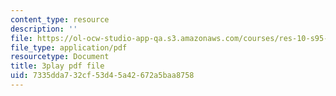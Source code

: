 ```yaml
---
content_type: resource
description: ''
file: https://ol-ocw-studio-app-qa.s3.amazonaws.com/courses/res-10-s95-physics-of-covid-19-transmission-fall-2020/7335dda732cf53d45a42672a5baa8758_j--zfB6AIpo.pdf
file_type: application/pdf
resourcetype: Document
title: 3play pdf file
uid: 7335dda7-32cf-53d4-5a42-672a5baa8758
---
```

